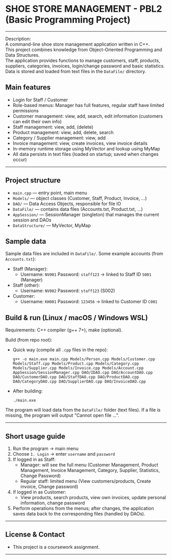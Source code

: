 # SHOE STORE MANAGEMENT - PBL2 (Basic Programming Project)
---

Description:  
A command-line shoe store management application written in C++.  
This project combines knowledge from Object-Oriented Programming and Data Structures.  
The application provides functions to manage customers, staff, products, suppliers, categories, invoices, login/change password and basic statistics.  
Data is stored and loaded from text files in the `DataFile/` directory.

## Main features
- Login for Staff / Customer
- Role-based menus: Manager has full features, regular staff have limited permissions
- Customer management: view, add, search, edit information (customers can edit their own info)
- Staff management: view, add, (delete)
- Product management: view, add, delete, search
- Category / Supplier management: view, add
- Invoice management: view, create invoices, view invoice details
- In-memory runtime storage using MyVector and lookup using MyMap
- All data persists in text files (loaded on startup; saved when changes occur)

---

## Project structure 
- `main.cpp` — entry point, main menu
- `Models/` — object classes (Customer, Staff, Product, Invoice, ...)
- `DAO/` — Data Access Objects, responsible for file IO
- `DataFile/` — contains data files (Accounts.txt, Product.txt, ...)
- `AppSession/` — SessionManager (singleton) that manages the current session and DAOs
- `DataStructure/` — MyVector, MyMap 

## Sample data
Sample data files are included in `DataFile/`. Some example accounts (from `Accounts.txt`):
- Staff (Manager):
  - Username: `NV001`  Password: `staff123`  → linked to Staff ID `S001` (Manager)
- Staff (other):
  - Username: `NV002`  Password: `staff123`  (S002)
- Customer:
  - Username: `KH001`  Password: `123456`  → linked to Customer ID `C001`

## Build & run (Linux / macOS / Windows WSL)
Requirements: C++ compiler (g++ 7+), make (optional). 

Build (from repo root):
- Quick way (compile all `.cpp` files in the repo):
  ```
  g++ -o main.exe main.cpp Models/Person.cpp Models/Customer.cpp Models/Staff.cpp Models/Product.cpp Models/Category.cpp Models/Supplier.cpp Models/Invoice.cpp Models/Account.cpp
  AppSession/SessionManager.cpp DAO/IDAO.cpp DAO/AccountDAO.cpp DAO/CustomerDAO.cpp DAO/StaffDAO.cpp DAO/ProductDAO.cpp DAO/CategoryDAO.cpp DAO/SupplierDAO.cpp DAO/InvoiceDAO.cpp
  ```

- After building:
  ```
  ./main.exe
  ```

The program will load data from the `DataFile/` folder (text files). If a file is missing, the program will output "Cannot open file ...".

---

## Short usage guide
1. Run the program → main menu
2. Choose `1. Login` → enter `username` and `password`
3. If logged in as Staff:
   - Manager: will see the full menu (Customer Management, Product Management, Invoice Management, Category, Supplier, Statistics, Change Password)
   - Regular staff: limited menu (View customers/products, Create invoice, Change password)
4. If logged in as Customer:
   - View products, search products, view own invoices, update personal information, change password
5. Perform operations from the menus; after changes, the application saves data back to the corresponding files (handled by DAOs).

---

## License & Contact
- This project is a coursework assignment.
---
